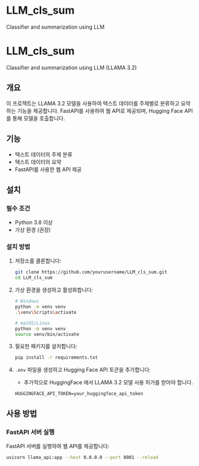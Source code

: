 # LLM_cls_sum
Classifier and summarization using LLM

# LLM_cls_sum

Classifier and summarization using LLM (LLAMA 3.2)

## 개요

이 프로젝트는 LLAMA 3.2 모델을 사용하여 텍스트 데이터를 주제별로 분류하고 요약하는 기능을 제공합니다. FastAPI를 사용하여 웹 API로 제공되며, Hugging Face API를 통해 모델을 호출합니다.

## 기능

- 텍스트 데이터의 주제 분류
- 텍스트 데이터의 요약
- FastAPI를 사용한 웹 API 제공

## 설치

### 필수 조건

- Python 3.8 이상
- 가상 환경 (권장)

### 설치 방법

1. 저장소를 클론합니다:

    ```bash
    git clone https://github.com/yourusername/LLM_cls_sum.git
    cd LLM_cls_sum
    ```

2. 가상 환경을 생성하고 활성화합니다:

    ```bash
    # Windows
    python -m venv venv
    .\venv\Scripts\activate

    # macOS/Linux
    python -m venv venv
    source venv/bin/activate
    ```

3. 필요한 패키지를 설치합니다:

    ```bash
    pip install -r requirements.txt
    ```

4. `.env` 파일을 생성하고 Hugging Face API 토큰을 추가합니다:
    - 추가적으로 HuggingFace 에서 LLAMA 3.2 모델 사용 허가를 받아야 합니다.
    ```plaintext
    HUGGINGFACE_API_TOKEN=your_huggingface_api_token
    ```


## 사용 방법

### FastAPI 서버 실행

FastAPI 서버를 실행하여 웹 API를 제공합니다:

```bash
uvicorn llama_api:app --host 0.0.0.0 --port 8001 --reload